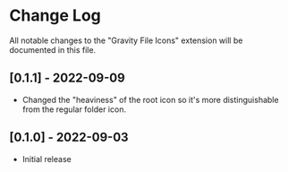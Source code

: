 # Change Log

All notable changes to the "Gravity File Icons" extension will be documented in this file.

## [0.1.1] - 2022-09-09
- Changed the "heaviness" of the root icon so it's more distinguishable from the regular folder icon.

## [0.1.0] - 2022-09-03
- Initial release
